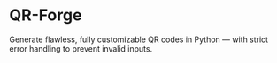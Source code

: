 # QR-Forge
Generate flawless, fully customizable QR codes in Python — with strict error handling to prevent invalid inputs.
